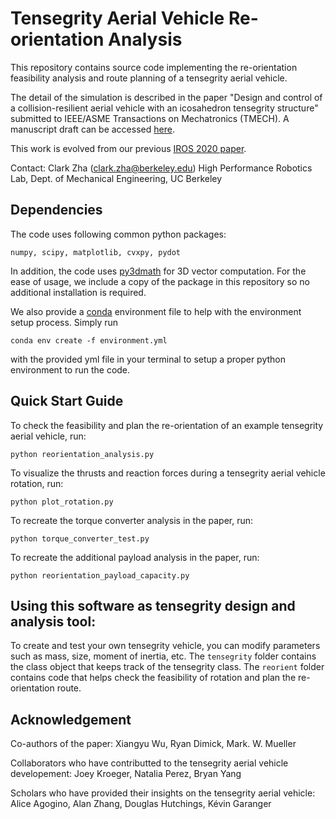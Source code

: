 # Tensegrity Aerial Vehicle Re-orientation Analysis

This repository contains source code implementing the re-orientation feasibility analysis and route planning of a tensegrity aerial vehicle.

The detail of the simulation is described in the paper "Design and control of a collision-resilient aerial vehicle with an icosahedron tensegrity structure" submitted to  IEEE/ASME Transactions on Mechatronics (TMECH). A manuscript draft can be accessed [here](https://hiperlab.berkeley.edu/wp-content/uploads/2022/11/Design-and-control-of-a-collision-resilient-aerial-vehicle-with-an-icosahedron-tensegrity-structure.pdf). 

This work is evolved from our previous [IROS 2020 paper](https://ieeexplore.ieee.org/document/9341236).

Contact: Clark Zha (clark.zha@berkeley.edu)
High Performance Robotics Lab, Dept. of Mechanical Engineering, UC Berkeley

## Dependencies
The code uses following common python packages:
```
numpy, scipy, matplotlib, cvxpy, pydot
```

In addition, the code uses [py3dmath](https://github.com/muellerlab/TensegrityAerialVehicleCollisionSim) for 3D vector computation. For the ease of usage, we include a copy of the package in this repository so no additional installation is required.  

We also provide a [conda](https://docs.conda.io/projects/conda/en/latest/index.html) environment file to help with the environment setup process. Simply run
```
conda env create -f environment.yml
```
with the provided yml file in your terminal to setup a proper python environment to run the code. 

## Quick Start Guide

To check the feasibility and plan the re-orientation of an example tensegrity aerial vehicle, run:
```
python reorientation_analysis.py
```

To visualize the thrusts and reaction forces during a tensegrity aerial vehicle rotation, run:
```
python plot_rotation.py
```

To recreate the torque converter analysis in the paper, run:
```
python torque_converter_test.py
```

To recreate the additional payload analysis in the paper, run:
```
python reorientation_payload_capacity.py
```


## Using this software as tensegrity design and analysis tool: 
To create and test your own tensegrity vehicle, you can modify parameters such as mass, size, moment of inertia, etc. The ```tensegrity``` folder contains the class object that keeps track of the tensegrity class. The ```reorient``` folder contains code that helps check the feasibility of rotation and plan the re-orientation route.


## Acknowledgement
Co-authors of the paper: Xiangyu Wu, Ryan Dimick, Mark. W. Mueller

Collaborators who have contributted to the tensegrity aerial vehicle developement: Joey Kroeger, Natalia Perez, Bryan Yang

Scholars who have provided their insights on the tensegrity aerial vehicle: Alice Agogino, Alan Zhang, Douglas Hutchings, Kévin Garanger
